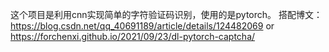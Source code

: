 这个项目是利用cnn实现简单的字符验证码识别，使用的是pytorch。
搭配博文：
https://blog.csdn.net/qq_40691189/article/details/124482069
or
https://forchenxi.github.io/2021/09/23/dl-pytorch-captcha/
